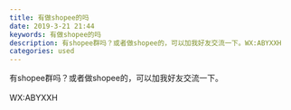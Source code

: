 ```yaml
---
title: 有做shopee的吗
date: 2019-3-21 21:44
keywords: 有做shopee的吗
description: 有shopee群吗？或者做shopee的，可以加我好友交流一下。WX:ABYXXH
categories: used
---
```

<td class="t_f" id="postmessage_3277736">

有shopee群吗？或者做shopee的，可以加我好友交流一下。<br/>
<br/>
WX:ABYXXH<br/>
</td>
